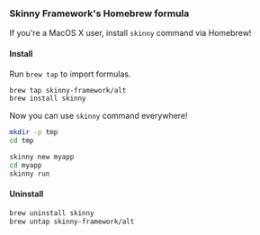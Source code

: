 ### Skinny Framework's Homebrew formula

If you're a MacOS X user, install `skinny` command via Homebrew!

#### Install

Run `brew tap` to import formulas.

```sh
brew tap skinny-framework/alt
brew install skinny
```

Now you can use `skinny` command everywhere!

```sh
mkdir -p tmp
cd tmp

skinny new myapp
cd myapp
skinny run
```

#### Uninstall

```sh
brew uninstall skinny
brew untap skinny-framework/alt
```
